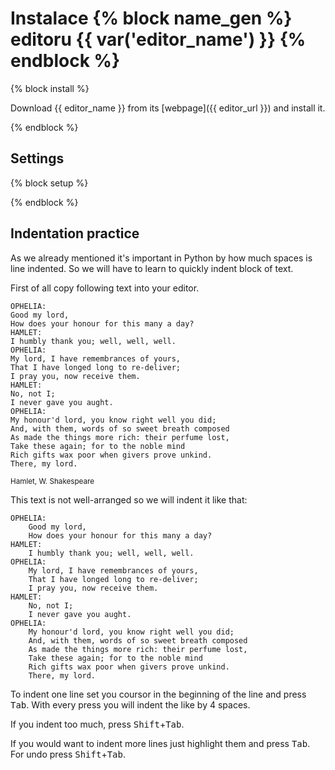# Instalace {% block name_gen %} editoru {{ var('editor_name') }} {% endblock %}


{% block install %}

Download {{ editor_name }}
from its [webpage]({{ editor_url }})
and install it.

{% endblock %}

## Settings

{% block setup %}


{% endblock %}


## Indentation practice

As we already mentioned it's important in Python by how much spaces
is line indented. So we will have to learn to quickly indent block
of text.

First of all copy following text into your editor.


```
OPHELIA:
Good my lord,
How does your honour for this many a day?
HAMLET:
I humbly thank you; well, well, well.
OPHELIA:
My lord, I have remembrances of yours,
That I have longed long to re-deliver;
I pray you, now receive them.
HAMLET:
No, not I;
I never gave you aught.
OPHELIA:
My honour'd lord, you know right well you did;
And, with them, words of so sweet breath composed
As made the things more rich: their perfume lost,
Take these again; for to the noble mind
Rich gifts wax poor when givers prove unkind.
There, my lord.
```

<small>Hamlet, W. Shakespeare</small>


This text is not well-arranged so we will indent it like that:

```
OPHELIA:
    Good my lord,
    How does your honour for this many a day?
HAMLET:
    I humbly thank you; well, well, well.
OPHELIA:
    My lord, I have remembrances of yours,
    That I have longed long to re-deliver;
    I pray you, now receive them.
HAMLET:
    No, not I;
    I never gave you aught.
OPHELIA:
    My honour'd lord, you know right well you did;
    And, with them, words of so sweet breath composed
    As made the things more rich: their perfume lost,
    Take these again; for to the noble mind
    Rich gifts wax poor when givers prove unkind.
    There, my lord.
```

To indent one line set you coursor in the beginning of the line
and press <kbd>Tab</kbd>.
With every press you will indent the like by 4 spaces.

If you indent too much, press <kbd>Shift</kbd>+<kbd>Tab</kbd>.

If you would want to indent more lines just highlight them and
press <kbd>Tab</kbd>.
For undo press <kbd>Shift</kbd>+<kbd>Tab</kbd>.


